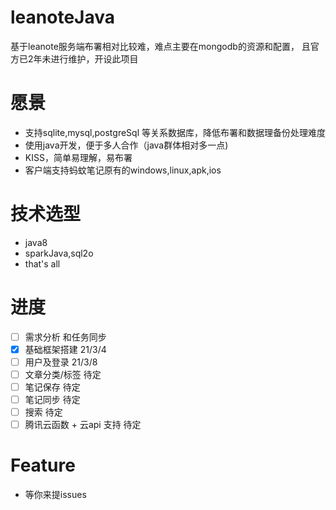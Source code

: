 # leanoteJava
基于leanote服务端布署相对比较难，难点主要在mongodb的资源和配置， 且官方已2年未进行维护，开设此项目

# 愿景
- 支持sqlite,mysql,postgreSql 等关系数据库，降低布署和数据理备份处理难度
- 使用java开发，便于多人合作（java群体相对多一点)
- KISS，简单易理解，易布署
- 客户端支持蚂蚊笔记原有的windows,linux,apk,ios

# 技术选型
- java8
- sparkJava,sql2o
- that's all

# 进度
- [ ] 需求分析 和任务同步
- [x] 基础框架搭建 21/3/4 
- [ ] 用户及登录  21/3/8
- [ ] 文章分类/标签 待定
- [ ] 笔记保存 待定
- [ ] 笔记同步 待定
- [ ] 搜索  待定
- [ ] 腾讯云函数 + 云api 支持 待定 

# Feature
- 等你来提issues
